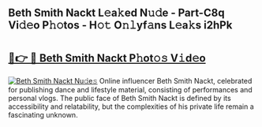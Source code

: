 ## Beth Smith Nackt L𝚎a𝚔ed N𝚞𝚍e - Part-C8q Vi𝚍𝚎o P𝚑𝚘tos - H𝚘𝚝 O𝚗𝚕yf𝚊ns L𝚎a𝚔s i2hPk

# <h2><a href="http://kf41w8l.oniu.top/?m=Beth+Smith+Nackt">🔗👉 🔴 Beth Smith Nackt P𝚑ot𝚘𝚜 V𝚒d𝚎o</a></h2>

[![Beth Smith Nackt Nu𝚍e𝚜](https://i.imgur.com/0qMVB7G.gif)](http://kf41w8l.oniu.top/?m=Beth+Smith+Nackt)
Online influencer Beth Smith Nackt, celebrated for publishing dance and lifestyle material, consisting of performances and personal vlogs. The public face of Beth Smith Nackt is defined by its accessibility and relatability, but the complexities of his private life remain a fascinating unknown.  
